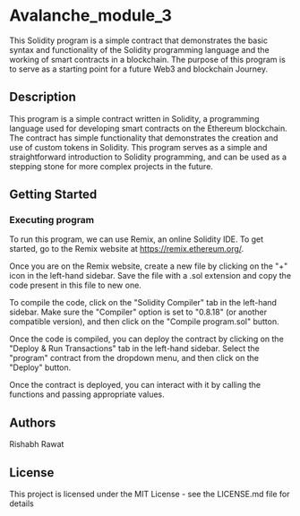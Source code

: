 # Avalanche_module_3
This Solidity program is a simple contract that demonstrates the basic syntax and functionality of the Solidity programming language and the working of smart contracts in a blockchain. The purpose of this program is to serve as a starting point for a future Web3 and blockchain Journey.

## Description

This program is a simple contract written in Solidity, a programming language used for developing smart contracts on the Ethereum blockchain. The contract has simple functionality that demonstrates the creation and use of custom tokens in Solidity. This program serves as a simple and straightforward introduction to Solidity programming, and can be used as a stepping stone for more complex projects in the future.

## Getting Started

### Executing program

To run this program, we can use Remix, an online Solidity IDE. To get started, go to the Remix website at https://remix.ethereum.org/.

Once you are on the Remix website, create a new file by clicking on the "+" icon in the left-hand sidebar. Save the file with a .sol extension and copy the code present in this file to new one.

To compile the code, click on the "Solidity Compiler" tab in the left-hand sidebar. Make sure the "Compiler" option is set to "0.8.18" (or another compatible version), and then click on the "Compile program.sol" button.

Once the code is compiled, you can deploy the contract by clicking on the "Deploy & Run Transactions" tab in the left-hand sidebar. Select the "program" contract from the dropdown menu, and then click on the "Deploy" button.

Once the contract is deployed, you can interact with it by calling the functions and passing appropriate values.
## Authors

Rishabh Rawat


## License

This project is licensed under the MIT License - see the LICENSE.md file for details
